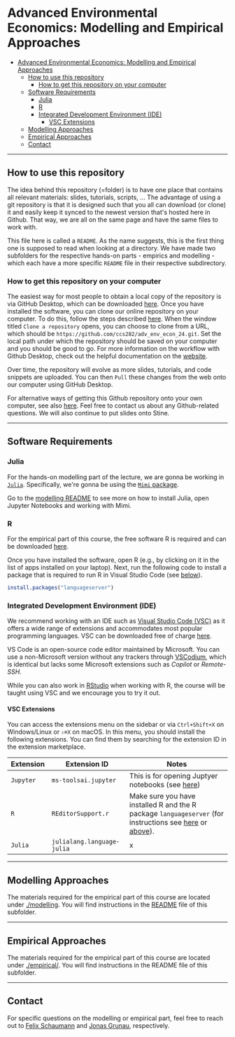 # Advanced Environmental Economics: Modelling and Empirical Approaches

- [Advanced Environmental Economics: Modelling and Empirical Approaches](#advanced-environmental-economics-modelling-and-empirical-approaches)
  - [How to use this repository](#how-to-use-this-repository)
    - [How to get this repository on your computer](#how-to-get-this-repository-on-your-computer)
  - [Software Requirements](#software-requirements)
    - [Julia](#julia)
    - [R](#r)
    - [Integrated Development Environment (IDE)](#integrated-development-environment-ide)
      - [VSC Extensions](#vsc-extensions)
  - [Modelling Approaches](#modelling-approaches)
  - [Empirical Approaches](#empirical-approaches)
  - [Contact](#contact)

---

## How to use this repository 

The idea behind this repository (=folder) is to have one place that contains all relevant materials: slides, tutorials, scripts, ... The advantage of using a git repository is that it is designed such that you all can download (or clone) it and easily keep it synced to the newest version that's hosted here in Github. That way, we are all on the same page and have the same files to work with.

This file here is called a `README`. As the name suggests, this is the first thing one is supposed to read when looking at a directory. We have made two subfolders for the respective hands-on parts - empirics and modelling - which each have a more specific `README` file in their respective subdirectory.

### How to get this repository on your computer

The easiest way for most people to obtain a local copy of the repository is via GitHub Desktop, which can be downloaded [here](https://desktop.github.com/). Once you have installed the software, you can clone our online repository on your computer. To do this, follow the steps described [here](https://docs.github.com/en/desktop/adding-and-cloning-repositories/cloning-and-forking-repositories-from-github-desktop#cloning-a-repository). When the window titled `Clone a repository` opens, you can choose to clone from a URL, which should be `https://github.com/ccs282/adv_env_econ_24.git`. Set the local path under which the repository should be saved on your computer and you should be good to go. For more information on the workflow with Github Desktop, check out the helpful documentation on the [website](https://docs.github.com/en/desktop).

Over time, the repository will evolve as more slides, tutorials, and code snippets are uploaded. You can then `Pull` these changes from the web onto our computer using GitHub Desktop.

For alternative ways of getting this Github repository onto your own computer, see also [here](./modelling/README.md#3-opening-the-jupyter-notebook). Feel free to contact us about any Github-related questions. We will also continue to put slides onto Stine.

---

## Software Requirements

### Julia

For the hands-on modelling part of the lecture, we are gonna be working in [`Julia`](https://julialang.org). Specifically, we're gonna be using the [`Mimi` package](https://www.mimiframework.org/).

Go to the [modelling README](./modelling/README.md) to see more on how to install Julia, open Jupyter Notebooks and working with Mimi.

### R

For the empirical part of this course, the free software R is required and can be downloaded [here](https://www.r-project.org/).

Once you have installed the software, open R (e.g., by clicking on it in the list of apps installed on your laptop). Next, run the following code to install a package that is required to run R in Visual Studio Code (see [below](#integrated-development-environment-ide)).

```r
install.packages("languageserver")
```

### Integrated Development Environment (IDE)

We recommend working with an IDE such as [Visual Studio Code (VSC)](https://code.visualstudio.com/) as it offers a wide range of extensions and accommodates most popular programming languages. VSC can be downloaded free of charge [here](https://code.visualstudio.com/download).

VS Code is an open-source code editor maintained by Microsoft. You can use a non-Microsoft version without any trackers through [VSCodium](https://vscodium.com/), which is identical but lacks some Microsoft extensions such as _Copilot_ or _Remote-SSH_.

While you can also work in [RStudio](https://posit.co/downloads/) when working with R, the course will be taught using VSC and we encourage you to try it out.

#### VSC Extensions

You can access the extensions menu on the sidebar or via `Ctrl+Shift+X` on Windows/Linux or `⇧⌘X` on macOS. In this menu, you should install the following extensions. You can find them by searching for the extension ID in the extension marketplace.

| Extension | Extension ID | Notes |
| --- | --- | --- |
| `Jupyter` | `ms-toolsai.jupyter` | This is for opening Juptyer notebooks (see [here](./modelling/README.md)) |
| `R` | `REditorSupport.r` | Make sure you have installed R and the R package `languageserver` (for instructions see [here](https://github.com/REditorSupport/vscode-R.git) or [above](#r)). |
| `Julia` | `julialang.language-julia` | x |

---

## Modelling Approaches

The materials required for the empirical part of this course are located under [./modelling](./modelling). You will find instructions in the [README](./modelling/README.md) file of this subfolder.

---

## Empirical Approaches

The materials required for the empirical part of this course are located under [./empirical/](./empirical/). You will find instructions in the README file of this subfolder.

---

## Contact

For specific questions on the modelling or empirical part, feel free to reach out to [Felix Schaumann](mailto:felix.schaumann@uni-hamburg.de) and [Jonas Grunau](mailto:jonas.sebastian.grunau@uni-hamburg.de), respectively.
